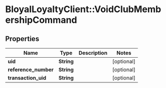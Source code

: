 # BloyalLoyaltyClient::VoidClubMembershipCommand

## Properties
Name | Type | Description | Notes
------------ | ------------- | ------------- | -------------
**uid** | **String** |  | [optional] 
**reference_number** | **String** |  | [optional] 
**transaction_uid** | **String** |  | [optional] 

